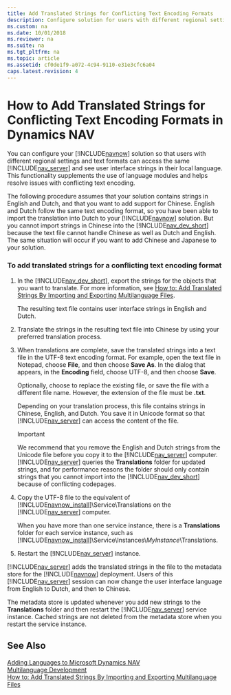 ```yaml
---
title: Add Translated Strings for Conflicting Text Encoding Formats
description: Configure solution for users with different regional settings and formats by allowing access to the same Server but see UI strings in their local language.
ms.custom: na
ms.date: 10/01/2018
ms.reviewer: na
ms.suite: na
ms.tgt_pltfrm: na
ms.topic: article
ms.assetid: cf0de1f9-a072-4c94-9110-e31e3cfc6a04
caps.latest.revision: 4
---
```

# How to Add Translated Strings for Conflicting Text Encoding Formats in Dynamics NAV
You can configure your [!INCLUDE[navnow](includes/navnow_md.md)] solution so that users with different regional settings and text formats can access the same [!INCLUDE[nav_server](includes/nav_server_md.md)] and see user interface strings in their local language. This functionality supplements the use of language modules and helps resolve issues with conflicting text encoding.  
  
 The following procedure assumes that your solution contains strings in English and Dutch, and that you want to add support for Chinese. English and Dutch follow the same text encoding format, so you have been able to import the translation into Dutch to your [!INCLUDE[navnow](includes/navnow_md.md)] solution. But you cannot import strings in Chinese into the [!INCLUDE[nav_dev_short](includes/nav_dev_short_md.md)] because the text file cannot handle Chinese as well as Dutch and English. The same situation will occur if you want to add Chinese and Japanese to your solution.  
  
### To add translated strings for a conflicting text encoding format  
  
1.  In the [!INCLUDE[nav_dev_short](includes/nav_dev_short_md.md)], export the strings for the objects that you want to translate. For more information, see [How to: Add Translated Strings By Importing and Exporting Multilanguage Files](How-to--Add-Translated-Strings-By-Importing-and-Exporting-Multilanguage-Files.md).  
  
     The resulting text file contains user interface strings in English and Dutch.  
  
2.  Translate the strings in the resulting text file into Chinese by using your preferred translation process.  
  
3.  When translations are complete, save the translated strings into a text file in the UTF-8 text encoding format. For example, open the text file in Notepad, choose **File**, and then choose **Save As**. In the dialog that appears, in the **Encoding** field, choose UTF-8, and then choose **Save**.  
  
     Optionally, choose to replace the existing file, or save the file with a different file name. However, the extension of the file must be **.txt**.  
  
     Depending on your translation process, this file contains strings in Chinese, English, and Dutch. You save it in Unicode format so that [!INCLUDE[nav_server](includes/nav_server_md.md)] can access the content of the file.  
  
    > [!IMPORTANT]  
    >  We recommend that you remove the English and Dutch strings from the Unicode file before you copy it to the [!INCLUDE[nav_server](includes/nav_server_md.md)] computer. [!INCLUDE[nav_server](includes/nav_server_md.md)] queries the **Translations** folder for updated strings, and for performance reasons the folder should only contain strings that you cannot import into the [!INCLUDE[nav_dev_short](includes/nav_dev_short_md.md)] because of conflicting codepages.  
  
4.  Copy the UTF-8 file to the equivalent of [!INCLUDE[navnow_install](includes/navnow_install_md.md)]\\Service\\Translations on the [!INCLUDE[nav_server](includes/nav_server_md.md)] computer.  
  
     When you have more than one service instance, there is a **Translations** folder for each service instance, such as [!INCLUDE[navnow_install](includes/navnow_install_md.md)]\\Service\\Instances\\*MyInstance*\\Translations.  
  
5.  Restart the [!INCLUDE[nav_server](includes/nav_server_md.md)] instance.  
  
 [!INCLUDE[nav_server](includes/nav_server_md.md)] adds the translated strings in the file to the metadata store for the [!INCLUDE[navnow](includes/navnow_md.md)] deployment. Users of this [!INCLUDE[nav_server](includes/nav_server_md.md)] session can now change the user interface language from English to Dutch, and then to Chinese.  
  
 The metadata store is updated whenever you add new strings to the **Translations** folder and then restart the [!INCLUDE[nav_server](includes/nav_server_md.md)] service instance. Cached strings are not deleted from the metadata store when you restart the service instance.  
  
## See Also  
 [Adding Languages to Microsoft Dynamics NAV](Adding-Languages-to-Microsoft-Dynamics-NAV.md)   
 [Multilanguage Development](Multilanguage-Development.md)   
 [How to: Add Translated Strings By Importing and Exporting Multilanguage Files](How-to--Add-Translated-Strings-By-Importing-and-Exporting-Multilanguage-Files.md)